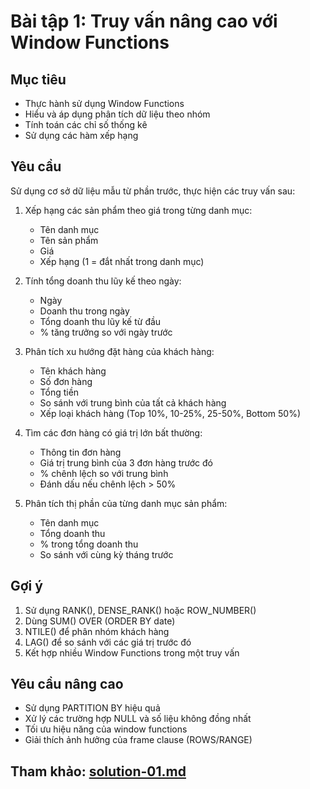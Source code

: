 # Bài tập 1: Truy vấn nâng cao với Window Functions

## Mục tiêu
- Thực hành sử dụng Window Functions
- Hiểu và áp dụng phân tích dữ liệu theo nhóm
- Tính toán các chỉ số thống kê
- Sử dụng các hàm xếp hạng

## Yêu cầu
Sử dụng cơ sở dữ liệu mẫu từ phần trước, thực hiện các truy vấn sau:

1. Xếp hạng các sản phẩm theo giá trong từng danh mục:
   - Tên danh mục
   - Tên sản phẩm
   - Giá
   - Xếp hạng (1 = đắt nhất trong danh mục)

2. Tính tổng doanh thu lũy kế theo ngày:
   - Ngày
   - Doanh thu trong ngày
   - Tổng doanh thu lũy kế từ đầu
   - % tăng trưởng so với ngày trước

3. Phân tích xu hướng đặt hàng của khách hàng:
   - Tên khách hàng
   - Số đơn hàng
   - Tổng tiền
   - So sánh với trung bình của tất cả khách hàng
   - Xếp loại khách hàng (Top 10%, 10-25%, 25-50%, Bottom 50%)

4. Tìm các đơn hàng có giá trị lớn bất thường:
   - Thông tin đơn hàng
   - Giá trị trung bình của 3 đơn hàng trước đó
   - % chênh lệch so với trung bình
   - Đánh dấu nếu chênh lệch > 50%

5. Phân tích thị phần của từng danh mục sản phẩm:
   - Tên danh mục
   - Tổng doanh thu
   - % trong tổng doanh thu
   - So sánh với cùng kỳ tháng trước

## Gợi ý
1. Sử dụng RANK(), DENSE_RANK() hoặc ROW_NUMBER()
2. Dùng SUM() OVER (ORDER BY date)
3. NTILE() để phân nhóm khách hàng
4. LAG() để so sánh với các giá trị trước đó
5. Kết hợp nhiều Window Functions trong một truy vấn

## Yêu cầu nâng cao
- Sử dụng PARTITION BY hiệu quả
- Xử lý các trường hợp NULL và số liệu không đồng nhất
- Tối ưu hiệu năng của window functions
- Giải thích ảnh hưởng của frame clause (ROWS/RANGE)

## Tham khảo: [solution-01.md](solution-01.md)
